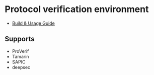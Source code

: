 # Protocol verification environment

- [Build & Usage Guide](build-instructions.md)


## Supports

- ProVerif
- Tamarin
- SAPIC
- deepsec


